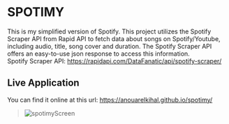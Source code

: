 # SPOTIMY
This is my simplified version of Spotify. 
This project utilizes the Spotify Scraper API from Rapid API to fetch data about songs on Spotify/Youtube, 
including audio, title, song cover and duration. The Spotify Scraper API offers an easy-to-use json response to access this information.<br>
Spotify Scraper API: https://rapidapi.com/DataFanatic/api/spotify-scraper/

## Live Application
You can find it online at this url: https://anouarelkihal.github.io/spotimy/
> ![spotimyScreen](https://github.com/AnouarElKihal/spotimy/assets/68613907/fc11ebb1-5adb-46f1-ba43-34da58fc7609)

